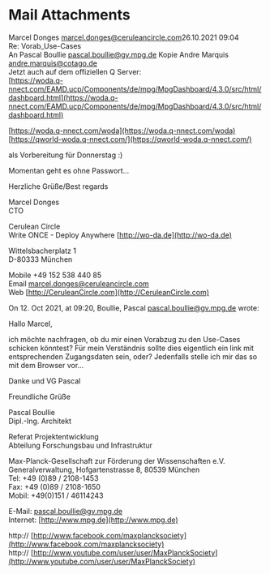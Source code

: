 # Mail Attachments

Marcel Donges [marcel.donges@ceruleancircle.com](mailto:marcel.donges@ceruleancircle.com)26.10.2021 09:04  
Re: Vorab\_Use-Cases  
An Pascal Boullie [pascal.boullie@gv.mpg.de](mailto:pascal.boullie@gv.mpg.de) Kopie Andre Marquis [andre.marquis@cotago.de](mailto:andre.marquis@cotago.de)  
Jetzt auch auf dem offiziellen Q Server:  
[https://woda.q-nnect.com/EAMD.ucp/Components/de/mpg/MpgDashboard/4.3.0/src/html/dashboard.html](https://woda.q-nnect.com/EAMD.ucp/Components/de/mpg/MpgDashboard/4.3.0/src/html/dashboard.html)

[https://woda.q-nnect.com/woda](https://woda.q-nnect.com/woda)  
[https://qworld-woda.q-nnect.com/](https://qworld-woda.q-nnect.com/)

als Vorbereitung für Donnerstag :)

Momentan geht es ohne Passwort...

Herzliche Grüße/Best regards

Marcel Donges  
CTO

Cerulean Circle  
Write ONCE - Deploy Anywhere [http://wo-da.de](http://wo-da.de)

Wittelsbacherplatz 1  
D-80333 München

Mobile +49 152 538 440 85  
Email [marcel.donges@ceruleancircle.com](mailto:marcel.donges@ceruleancircle.com)  
Web [http://CeruleanCircle.com](http://CeruleanCircle.com)

On 12. Oct 2021, at 09:20, Boullie, Pascal [pascal.boullie@gv.mpg.de](mailto:pascal.boullie@gv.mpg.de) wrote:

Hallo Marcel,

ich möchte nachfragen, ob du mir einen Vorabzug zu den Use-Cases schicken könntest? Für mein Verständnis sollte dies eigentlich ein link mit entsprechenden Zugangsdaten sein, oder? Jedenfalls stelle ich mir das so mit dem Browser vor…

Danke und VG Pascal

Freundliche Grüße

Pascal Boullie  
Dipl.-Ing. Architekt

Referat Projektentwicklung  
Abteilung Forschungsbau und Infrastruktur

Max-Planck-Gesellschaft zur Förderung der Wissenschaften e.V.  
Generalverwaltung, Hofgartenstrasse 8, 80539 München  
Tel: +49 (0)89 / 2108-1453  
Fax: +49 (0)89 / 2108-1650  
Mobil: +49(0)151 / 46114243

E-Mail: [pascal.boullie@gv.mpg.de](mailto:pascal.boullie@gv.mpg.de)  
Internet: [http://www.mpg.de](http://www.mpg.de)

http:// [http://www.facebook.com/maxplancksociety](http://www.facebook.com/maxplancksociety)  
http:// [http://www.youtube.com/user/user/MaxPlanckSociety](http://www.youtube.com/user/user/MaxPlanckSociety)